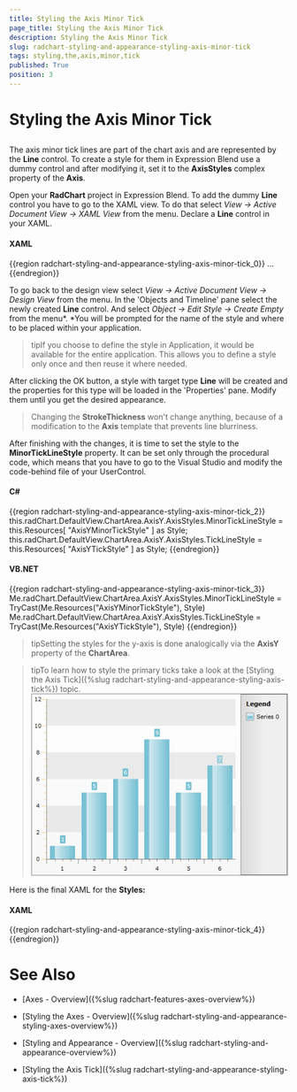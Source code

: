 ```yaml
---
title: Styling the Axis Minor Tick
page_title: Styling the Axis Minor Tick
description: Styling the Axis Minor Tick
slug: radchart-styling-and-appearance-styling-axis-minor-tick
tags: styling,the,axis,minor,tick
published: True
position: 3
---
```


# Styling the Axis Minor Tick



## 

The axis minor tick lines are part of the chart axis and are represented by the __Line__ control. To create a style for them in Expression Blend use a dummy control and after modifying it, set it to the __AxisStyles__ complex property of the __Axis__.

Open your __RadChart__ project in Expression Blend. To add the dummy __Line__ control you have to go to the XAML view. To do that select *View -> Active Document View -> XAML View* from the menu. Declare a __Line__ control in your XAML.

#### __XAML__

{{region radchart-styling-and-appearance-styling-axis-minor-tick_0}}
	<Grid x:Name="LayoutRoot"
	      Background="White">
	    ...
	    <Line />
	</Grid>
	{{endregion}}

To go back to the design view select *View -> Active Document View -> Design View* from the menu. In the 'Objects and Timeline' pane select the newly created __Line__ control. And select *Object -> Edit Style -> Create Empty* from the menu*. *You will be prompted for the name of the style and where to be placed within your application.

>tipIf you choose to define the style in Application, it would be available for the entire application. This allows you to define a style only once and then reuse it where needed.

After clicking the OK button, a style with target type __Line__ will be created and the properties for this type will be loaded in the 'Properties' pane. Modify them until you get the desired appearance.

>Changing the __StrokeThickness__ won't change anything, because of a modification to the __Axis__ template that prevents line blurriness.

After finishing with the changes, it is time to set the style to the __MinorTickLineStyle__ property. It can be set only through the procedural code, which means that you have to go to the Visual Studio and modify the code-behind file of your UserControl.

#### __C#__

{{region radchart-styling-and-appearance-styling-axis-minor-tick_2}}
	this.radChart.DefaultView.ChartArea.AxisY.AxisStyles.MinorTickLineStyle = this.Resources[ "AxisYMinorTickStyle" ] as Style;
	this.radChart.DefaultView.ChartArea.AxisY.AxisStyles.TickLineStyle = this.Resources[ "AxisYTickStyle" ] as Style;
	{{endregion}}

#### __VB.NET__

{{region radchart-styling-and-appearance-styling-axis-minor-tick_3}}
	Me.radChart.DefaultView.ChartArea.AxisY.AxisStyles.MinorTickLineStyle = TryCast(Me.Resources("AxisYMinorTickStyle"), Style)
	Me.radChart.DefaultView.ChartArea.AxisY.AxisStyles.TickLineStyle = TryCast(Me.Resources("AxisYTickStyle"), Style)
	{{endregion}}



>tipSetting the styles for the y-axis is done analogically via the __AxisY__ property of the __ChartArea__.

>tipTo learn how to style the primary ticks take a look at the [Styling the Axis Tick]({%slug radchart-styling-and-appearance-styling-axis-tick%}) topic.
![](images/RadChart_StylingAxisMinorTickLines_03.png)

Here is the final XAML for the __Styles:__

#### __XAML__

{{region radchart-styling-and-appearance-styling-axis-minor-tick_4}}
	<Style x:Key="AxisYMinorTickStyle"
	       TargetType="Line">
	    <Setter Property="Stroke"
	            Value="Orange" />
	</Style>
	<Style x:Key="AxisYTickStyle"
	       TargetType="Line">
	    <Setter Property="Stroke"
	            Value="Orange" />
	</Style>
	{{endregion}}



# See Also

 * [Axes - Overview]({%slug radchart-features-axes-overview%})

 * [Styling the Axes - Overview]({%slug radchart-styling-and-appearance-styling-axes-overview%})

 * [Styling and Appearance - Overview]({%slug radchart-styling-and-appearance-overview%})

 * [Styling the Axis Tick]({%slug radchart-styling-and-appearance-styling-axis-tick%})
